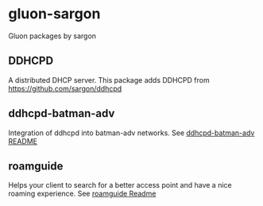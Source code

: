 # gluon-sargon
Gluon packages by sargon

## DDHCPD
A distributed DHCP server. This package adds DDHCPD from https://github.com/sargon/ddhcpd

## ddhcpd-batman-adv
Integration of ddhcpd into batman-adv networks. See [ddhcpd-batman-adv README](ddhcpd-batman-adv/README.md)

## roamguide
Helps your client to search for a better access point and have a nice roaming
experience. See [roamguide Readme](roamguide/README.md)

